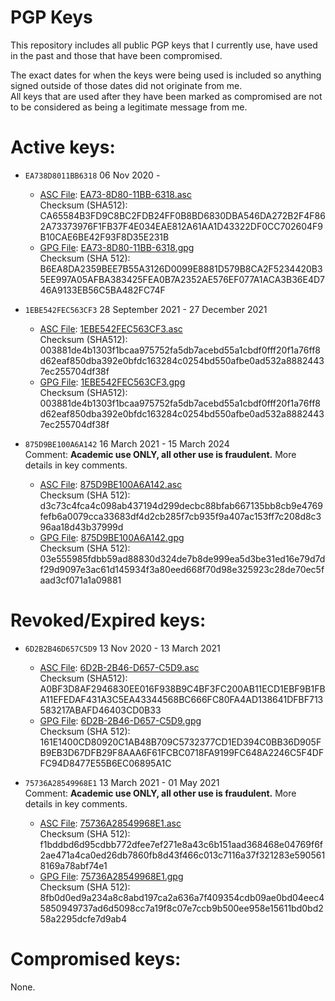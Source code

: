 # PGP Keys

This repository includes all public PGP keys that I currently use, have used in the past and those that have been compromised.  
  
The exact dates for when the keys were being used is included so anything signed outside of those dates did not originate from me.  
All keys that are used after they have been marked as compromised are not to be considered as being a legitimate message from me.  


# Active keys:

- `EA738D8011BB6318` 06 Nov 2020 -
	- [ASC File](https://github.com/daylamtayari/PGP-Keys/tree/master/Key_Files/EA73-8D80-11BB-6318.asc "ASC File"): [EA73-8D80-11BB-6318.asc](https://raw.github.com/daylamtayari/PGP-Keys/master/Key_Files/EA73-8D80-11BB-6318.asc "EA73-8D80-11BB-6318.asc")  
		Checksum (SHA512): CA65584B3FD9C8BC2FDB24FF0B8BD6830DBA546DA272B2F4F862A73373976F1FB37F4E034EAE812A61AA1D43322DF0CC702604F9B10CAE6BE42F93F8D35E231B
	- [GPG File](http:/http://https://github.com/daylamtayari/PGP-Keys/tree/master/Key_Files/EA73-8D80-11BB-6318.pgp "GPG File"): [EA73-8D80-11BB-6318.gpg](https://raw.github.com/daylamtayari/PGP-Keys/master/Key_Files/EA73-8D80-11BB-6318.gpg "EA73-8D80-11BB-6318.gpg")  
		Checksum (SHA 512): B6EA8DA2359BEE7B55A3126D0099E8881D579B8CA2F5234420B35EE997A05AFBA383425FEA0B7A2352AE576EF077A1ACA3B36E4D746A9133EB56C5BA482FC74F

- `1EBE542FEC563CF3` 28 September 2021 - 27 December 2021
	- [ASC File](https://git.tayari.gg/tayari/PGP-Keys/-/blob/master/Key_Files/1EBE542FEC563CF3.asc "ASC File"): [1EBE542FEC563CF3.asc](https://git.tayari.gg/tayari/PGP-Keys/-/raw/master/Key_Files/1EBE542FEC563CF3.asc "1EBE542FEC563CF3.asc")   
		Checksum (SHA512): 003881de4b1303f1bcaa975752fa5db7acebd55a1cbdf0fff20f1a76ff8d62eaf850dba392e0bfdc163284c0254bd550afbe0ad532a88824437ec255704df38f
	- [GPG File](https://git.tayari.gg/tayari/PGP-Keys/-/blob/master/Key_Files/1EBE542FEC563CF3.gpg "GPG File"): [1EBE542FEC563CF3.gpg](https://git.tayari.gg/tayari/PGP-Keys/-/raw/master/Key_Files/1EBE542FEC563CF3.gpg "1EBE542FEC563CF3.gpg")     
		Checksum (SHA512): 003881de4b1303f1bcaa975752fa5db7acebd55a1cbdf0fff20f1a76ff8d62eaf850dba392e0bfdc163284c0254bd550afbe0ad532a88824437ec255704df38f
  
- `875D9BE100A6A142` 16 March 2021 - 15 March 2024  
	Comment: **Academic use ONLY, all other use is fraudulent.** More details in key comments.
	- [ASC File](https://github.com/daylamtayari/PGP-Keys/tree/master/Key_Files/875D9BE100A6A142.asc "ASC File"): [875D9BE100A6A142.asc](https://raw.github.com/daylamtayari/PGP-Keys/master/Key_Files/875D9BE100A6A142.asc "875D9BE100A6A142.asc")  
		Checksum (SHA 512): d3c73c4fca4c098ab437194d299decbc88bfab667135bb8cb9e4769fefb6a0079cca33683df4d2cb285f7cb935f9a407ac153ff7c208d8c396aa18d43b37999d
	- [GPG File](https://github.com/daylamtayari/PGP-Keys/tree/master/Key_Files/875D9BE100A6A142.gpg "GPG File"): [875D9BE100A6A142.gpg](https://raw.github.com/daylamtayari/PGP-Keys/master/Key_Files/875D9BE100A6A142.gpg "875D9BE100A6A142.gpg")  
		Checksum (SHA 512): 03e555985fdbb59ad88830d324de7b8de999ea5d3be31ed16e79d7df29d9097e3ac61d145934f3a80eed668f70d98e325923c28de70ec5faad3cf071a1a09881

# Revoked/Expired keys:

- `6D2B2B46D657C5D9` 13 Nov 2020 - 13 March 2021
	- [ASC File](https://github.com/daylamtayari/PGP-Keys/tree/master/Key_Files/6D2B-2B46-D657-C5D9.asc "ASC File"): [6D2B-2B46-D657-C5D9.asc](https://raw.github.com/daylamtayari/PGP-Keys/master/Key_Files/6D2B-2B46-D657-C5D9.asc "6D2B-2B46-D657-C5D9.asc")  
		Checksum (SHA512): A0BF3D8AF2946830EE016F938B9C4BF3FC200AB11ECD1EBF9B1FBA11EFEDAF431A3C5EA43344568BC666FC80FA4AD138641DFBF713583217ABAFD46403CD0B33
	- [GPG File](https://github.com/daylamtayari/PGP-Keys/tree/master/Key_Files/6D2B-2B46-D657-C5D9.pgp "GPG File"): [6D2B-2B46-D657-C5D9.gpg](https://raw.github.com/daylamtayari/PGP-Keys/master/Key_Files/6D2B-2B46-D657-C5D9.gpg "6D2B-2B46-D657-C5D9.gpg")  
		Checksum (SHA 512): 161E1400CD80920C1AB48B709C5732377CD1ED394C0BB36D905FB9EB3D67DFB29F8AAA6F61FCBC0718FA9199FC648A2246C5F4DFFC94D8477E55B6EC06895A1C

- `75736A28549968E1` 13 March 2021 - 01 May 2021  
	Comment: **Academic use ONLY, all other use is fraudulent.** More details in key comments.
	- [ASC File](https://github.com/daylamtayari/PGP-Keys/tree/master/Key_Files/75736A28549968E1.asc "ASC File"): [75736A28549968E1.asc](https://raw.github.com/daylamtayari/PGP-Keys/master/Key_Files/75736A28549968E1.asc "75736A28549968E1.asc")  
		Checksum (SHA 512): f1bddbd6d95cdbb772dfee7ef271e8a43c6b151aad368468e04769f6f2ae471a4ca0ed26db7860fb8d43f466c013c7116a37f321283e5905618169a78abf74e1
	- [GPG File](https://github.com/daylamtayari/PGP-Keys/tree/master/Key_Files/75736A28549968E1.gpg "GPG File"): [75736A28549968E1.gpg](https://raw.github.com/daylamtayari/PGP-Keys/master/Key_Files/75736A28549968E1.gpg "75736A28549968E1.gpg")  
		Checksum (SHA 512): 8fb0d0ed9a234a8c8abd197ca2a636a7f409354cdb09ae0bd04eec45850949737ad6d5098cc7a19f8c07e7ccb9b500ee958e15611bd0bd258a2295dcfe7d9ab4

# Compromised keys:

None.

